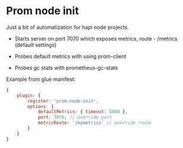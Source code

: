 # Prom node init

Just a bit of automatization for hapi node projects.

- Starts server on port 7070 which exposes metrics, route - /metrics (default settings)

- Probes default metrics with using prom-client

- Probes gc stats with prometheus-gc-stats

Example from glue manifest:

```js
{
    plugin: {
        register: 'prom-node-init',
        options: {
            defaultMetrics: { timeout: 5000 },
            port: 7070, // override port
            metricRoute: '/mymetrics' // override route
        }
    }
}
```
